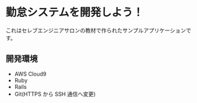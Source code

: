 # 勤怠システムを開発しよう！

これはセレブエンジニアサロンの教材で作られたサンプルアプリケーションです。

## 開発環境

- AWS Cloud9
- Ruby
- Rails
- Git(HTTPS から SSH 通信へ変更)
